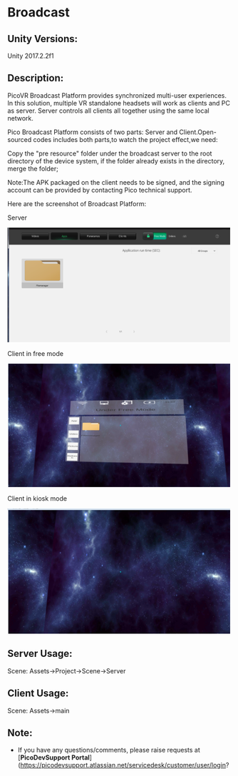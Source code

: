 # Broadcast
## Unity Versions:

Unity 2017.2.2f1

## Description:

PicoVR Broadcast Platform provides synchronized multi-user experiences. In this solution, multiple VR standalone headsets will work as clients and PC as server. Server controls all clients all together using the same local network.

Pico Broadcast Platform consists of two parts: Server and Client.Open-sourced codes includes both parts,to watch the project effect,we need:

Copy the "pre resource" folder under the broadcast server to the root directory of the device system, if the folder already exists in the directory, merge the folder;

Note:The APK packaged on the client needs to be signed, and the signing account can be provided by contacting Pico technical support.

Here are the screenshot of Broadcast Platform:


Server

<a> <img src="https://github.com/picoxr/Broadcast/blob/master/serverpicture.png" width="500"/> </a>

Client in free mode

<a> <img src="https://github.com/picoxr/Broadcast/blob/master/freemode.png" width="500"/> </a>

Client in kiosk mode

<a> <img src="https://github.com/picoxr/Broadcast/blob/master/kioskmode.png" width="500"/> </a>

## Server Usage:

Scene: Assets->Project->Scene->Server

## Client Usage:

Scene: Assets->main

## Note:
- If you have any questions/comments, please raise requests at [**PicoDevSupport Portal**](https://picodevsupport.atlassian.net/servicedesk/customer/user/login?





